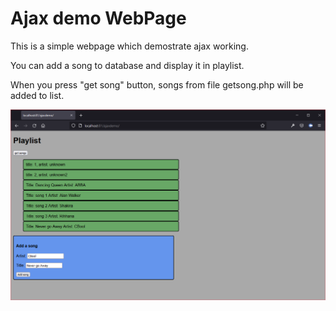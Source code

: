 # Ajax demo WebPage
This is a simple webpage which demostrate ajax working. 

You can add a song to database and display it in playlist.

When you press "get song" button, songs from file getsong.php will be added to list.


<img src="demo.png">